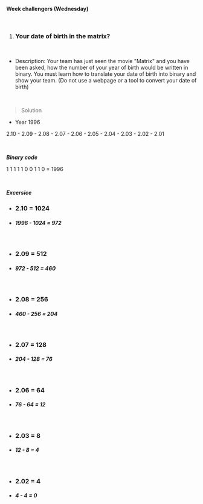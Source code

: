 **Week challengers (Wednesday)**

<br>

1. ### Your date of birth in the matrix?
<br>

- Description: Your team has just seen the movie "Matrix" and you have been asked, how the number of your year of birth would be written in binary. You must learn how to translate your date of birth into binary and show your team. (Do not use a webpage or a tool to convert your date of birth)

<br>

>Solution

- Year 1996

2.10 - 2.09 - 2.08 - 2.07 - 2.06 - 2.05 - 2.04 - 2.03 - 2.02 - 2.01

<br>

***Binary code***

  1 1 1 1 1 0 0 1 1 0 = 1996

<br>

***Excersice***


- ### 2.10 = 1024 
- ##### 1996 - 1024 = 972

<br>

- ### 2.09 = 512
- ##### 972 - 512 = 460

<br>

- ### 2.08 = 256
- ##### 460 - 256 = 204

<br>

- ### 2.07 = 128
- ##### 204 - 128 = 76

<br>

- ### 2.06 = 64
- ##### 76 - 64 = 12

<br>

- ### 2.03 = 8
- ##### 12 - 8 = 4

<br>

- ### 2.02 = 4
- ##### 4 - 4 = 0


